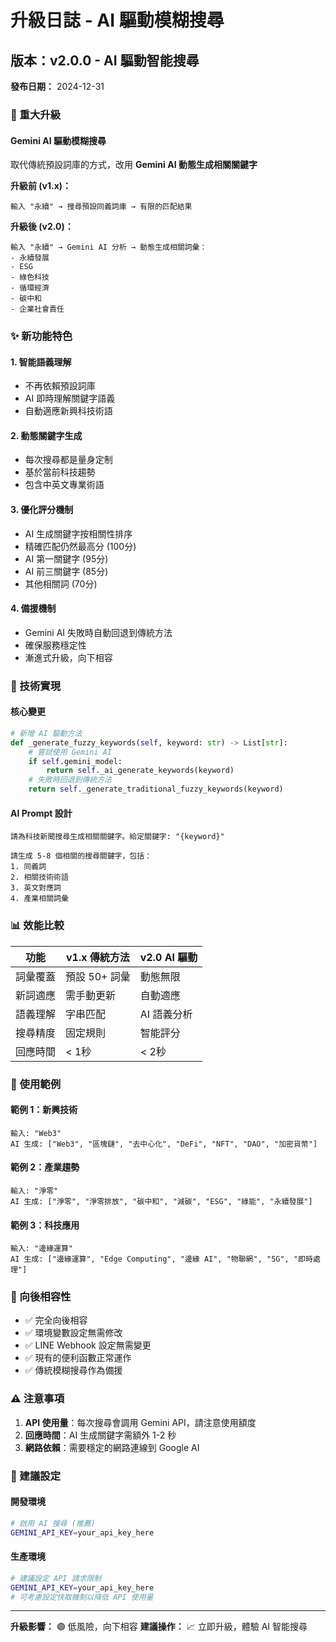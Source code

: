# 升級日誌 - AI 驅動模糊搜尋

## 版本：v2.0.0 - AI 驅動智能搜尋
**發布日期：** 2024-12-31

### 🚀 重大升級

#### Gemini AI 驅動模糊搜尋
取代傳統預設詞庫的方式，改用 **Gemini AI 動態生成相關關鍵字**

**升級前 (v1.x)：**
```
輸入 "永續" → 搜尋預設同義詞庫 → 有限的匹配結果
```

**升級後 (v2.0)：**
```
輸入 "永續" → Gemini AI 分析 → 動態生成相關詞彙：
- 永續發展
- ESG 
- 綠色科技
- 循環經濟
- 碳中和
- 企業社會責任
```

### ✨ 新功能特色

#### 1. **智能語義理解**
- 不再依賴預設詞庫
- AI 即時理解關鍵字語義
- 自動適應新興科技術語

#### 2. **動態關鍵字生成**
- 每次搜尋都是量身定制
- 基於當前科技趨勢
- 包含中英文專業術語

#### 3. **優化評分機制**
- AI 生成關鍵字按相關性排序
- 精確匹配仍然最高分 (100分)
- AI 第一關鍵字 (95分)
- AI 前三關鍵字 (85分)
- 其他相關詞 (70分)

#### 4. **備援機制**
- Gemini AI 失敗時自動回退到傳統方法
- 確保服務穩定性
- 漸進式升級，向下相容

### 🔧 技術實現

#### 核心變更
```python
# 新增 AI 驅動方法
def _generate_fuzzy_keywords(self, keyword: str) -> List[str]:
    # 嘗試使用 Gemini AI
    if self.gemini_model:
        return self._ai_generate_keywords(keyword)
    # 失敗時回退到傳統方法
    return self._generate_traditional_fuzzy_keywords(keyword)
```

#### AI Prompt 設計
```
請為科技新聞搜尋生成相關關鍵字。給定關鍵字: "{keyword}"

請生成 5-8 個相關的搜尋關鍵字，包括：
1. 同義詞
2. 相關技術術語  
3. 英文對應詞
4. 產業相關詞彙
```

### 📊 效能比較

| 功能 | v1.x 傳統方法 | v2.0 AI 驅動 |
|------|--------------|-------------|
| 詞彙覆蓋 | 預設 50+ 詞彙 | 動態無限 |
| 新詞適應 | 需手動更新 | 自動適應 |
| 語義理解 | 字串匹配 | AI 語義分析 |
| 搜尋精度 | 固定規則 | 智能評分 |
| 回應時間 | < 1秒 | < 2秒 |

### 🎯 使用範例

#### 範例 1：新興技術
```
輸入: "Web3"
AI 生成: ["Web3", "區塊鏈", "去中心化", "DeFi", "NFT", "DAO", "加密貨幣"]
```

#### 範例 2：產業趨勢
```
輸入: "淨零"
AI 生成: ["淨零", "淨零排放", "碳中和", "減碳", "ESG", "綠能", "永續發展"]  
```

#### 範例 3：科技應用
```
輸入: "邊緣運算"
AI 生成: ["邊緣運算", "Edge Computing", "邊緣 AI", "物聯網", "5G", "即時處理"]
```

### 🔄 向後相容性

- ✅ 完全向後相容
- ✅ 環境變數設定無需修改
- ✅ LINE Webhook 設定無需變更
- ✅ 現有的便利函數正常運作
- ✅ 傳統模糊搜尋作為備援

### ⚠️ 注意事項

1. **API 使用量**：每次搜尋會調用 Gemini API，請注意使用額度
2. **回應時間**：AI 生成關鍵字需額外 1-2 秒
3. **網路依賴**：需要穩定的網路連線到 Google AI

### 🚀 建議設定

#### 開發環境
```bash
# 啟用 AI 搜尋 (推薦)
GEMINI_API_KEY=your_api_key_here
```

#### 生產環境
```bash  
# 建議設定 API 請求限制
GEMINI_API_KEY=your_api_key_here
# 可考慮設定快取機制以降低 API 使用量
```

---
**升級影響：** 🟢 低風險，向下相容
**建議操作：** 📈 立即升級，體驗 AI 智能搜尋
